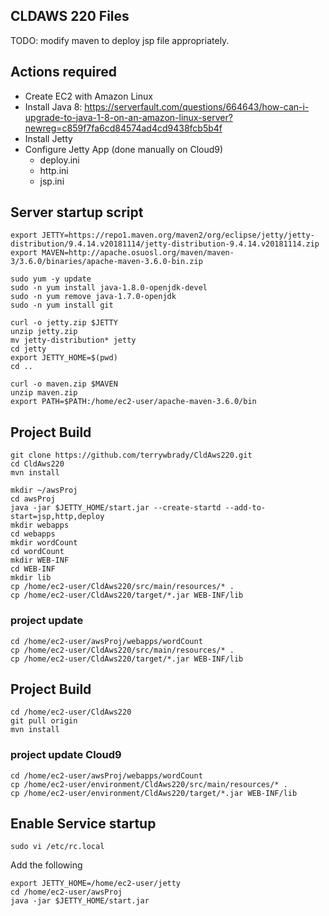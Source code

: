 ## CLDAWS 220 Files

TODO: modify maven to deploy jsp file appropriately.

[dns]:8080/app/?url=http://www.textfiles.com/etext/FICTION/warpeace.txt&count=20

## Actions required

- Create EC2 with Amazon Linux
- Install Java 8: https://serverfault.com/questions/664643/how-can-i-upgrade-to-java-1-8-on-an-amazon-linux-server?newreg=c859f7fa6cd84574ad4cd9438fcb5b4f
- Install Jetty
- Configure Jetty App (done manually on Cloud9)
  - deploy.ini
  - http.ini
  - jsp.ini

## Server startup script

```
export JETTY=https://repo1.maven.org/maven2/org/eclipse/jetty/jetty-distribution/9.4.14.v20181114/jetty-distribution-9.4.14.v20181114.zip
export MAVEN=http://apache.osuosl.org/maven/maven-3/3.6.0/binaries/apache-maven-3.6.0-bin.zip

sudo yum -y update
sudo -n yum install java-1.8.0-openjdk-devel
sudo -n yum remove java-1.7.0-openjdk
sudo -n yum install git

curl -o jetty.zip $JETTY
unzip jetty.zip
mv jetty-distribution* jetty
cd jetty
export JETTY_HOME=$(pwd)
cd ..

curl -o maven.zip $MAVEN
unzip maven.zip
export PATH=$PATH:/home/ec2-user/apache-maven-3.6.0/bin
```

## Project Build
```
git clone https://github.com/terrywbrady/CldAws220.git
cd CldAws220
mvn install

mkdir ~/awsProj
cd awsProj
java -jar $JETTY_HOME/start.jar --create-startd --add-to-start=jsp,http,deploy
mkdir webapps
cd webapps
mkdir wordCount
cd wordCount
mkdir WEB-INF
cd WEB-INF
mkdir lib
cp /home/ec2-user/CldAws220/src/main/resources/* .
cp /home/ec2-user/CldAws220/target/*.jar WEB-INF/lib
```

### project update

```
cd /home/ec2-user/awsProj/webapps/wordCount
cp /home/ec2-user/CldAws220/src/main/resources/* .
cp /home/ec2-user/CldAws220/target/*.jar WEB-INF/lib
```

## Project Build
```
cd /home/ec2-user/CldAws220
git pull origin
mvn install
```

### project update Cloud9

```
cd /home/ec2-user/awsProj/webapps/wordCount
cp /home/ec2-user/environment/CldAws220/src/main/resources/* .
cp /home/ec2-user/environment/CldAws220/target/*.jar WEB-INF/lib
```
## Enable Service startup

`sudo vi /etc/rc.local`

Add the following

```
export JETTY_HOME=/home/ec2-user/jetty
cd /home/ec2-user/awsProj
java -jar $JETTY_HOME/start.jar
```
